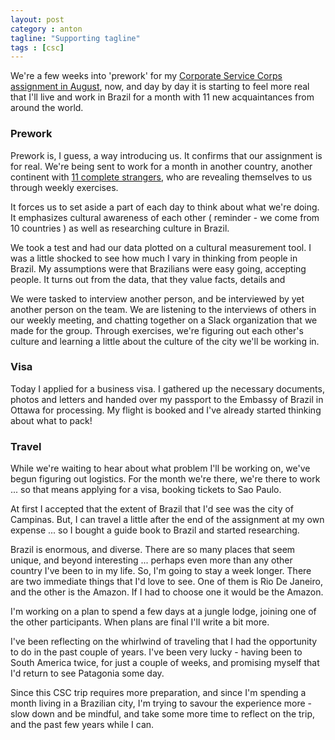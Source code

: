 ```yaml
---
layout: post
category : anton
tagline: "Supporting tagline"
tags : [csc]
---
```


We're a few weeks into 'prework' for my [Corporate Service Corps assignment in August](http://www.hickory.ca/anton/2017/04/10/corporate-service-corps), now, and day by day it is starting to feel more real that I'll live and work in Brazil for a month with 11 new acquaintances from around the world.

### Prework

Prework is, I guess, a way introducing us. It confirms that our assignment is for real. We're being sent to work for a month in another country, another continent with [11 complete strangers](http://www.hickory.ca/anton/2017/05/16/more-about-my-corporate-service-assignment), who are revealing themselves to us through weekly exercises.

It forces us to set aside a part of each day to think about what we're doing. It emphasizes cultural awareness of each other ( reminder - we come from 10 countries ) as well as researching culture in Brazil.

We took a test and had our data plotted on a cultural measurement tool. I was a little shocked to see how much I vary in thinking from people in Brazil. My assumptions were that Brazilians were easy going, accepting people. It turns out from the data, that they value facts, details and  

We were tasked to interview another person, and be interviewed by yet another person on the team. We are listening to the interviews of others in our weekly meeting, and chatting together on a Slack organization that we made for the group. Through exercises, we're figuring out each other's culture and learning a little about the culture of the city we'll be working in.

### Visa

Today I applied for a business visa. I gathered up the necessary documents, photos and letters and handed over my passport to the Embassy of Brazil in Ottawa for processing. My flight is booked and I've already started thinking about what to pack!

### Travel

While we're waiting to hear about what problem I'll be working on, we've begun figuring out logistics. For the month we're there, we're there to work ... so that means applying for a visa, booking tickets to Sao Paulo.

At first I accepted that the extent of Brazil that I'd see was the city of Campinas. But, I can travel a little after the end of the assignment at my own expense ... so I bought a guide book to Brazil and started researching.

Brazil is enormous, and diverse. There are so many places that seem unique, and beyond interesting ... perhaps even more than any other country I've been to in my life. So, I'm going to stay a week longer. There are two immediate things that I'd love to see. One of them is Rio De Janeiro, and the other is the Amazon. If I had to choose one it would be the Amazon.

I'm working on a plan to spend a few days at a jungle lodge, joining one of the other participants. When plans are final I'll write a bit more.

I've been reflecting on the whirlwind of traveling that I had the opportunity to do in the past couple of years. I've been very lucky - having been to South America twice, for just a couple of weeks, and promising myself that I'd return to see Patagonia some day.

Since this CSC trip requires more preparation, and since I'm spending a month living in a Brazilian city, I'm trying to savour the experience more - slow down and be mindful, and take some more time to reflect on the trip, and the past few years while I can.
